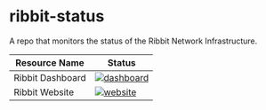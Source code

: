 # ribbit-status
A repo that monitors the status of the Ribbit Network Infrastructure.

| Resource Name      | Status |
| ----------- | ----------- |
| Ribbit Dashboard      | [![dashboard](https://github.com/Ribbit-Network/ribbit-status/actions/workflows/test_dashboard.yml/badge.svg)](https://github.com/Ribbit-Network/ribbit-status/actions/workflows/test_dashboard.yml)       |
| Ribbit Website   | [![website](https://github.com/Ribbit-Network/ribbit-status/actions/workflows/test_website.yml/badge.svg)](https://github.com/Ribbit-Network/ribbit-status/actions/workflows/test_website.yml)      |



